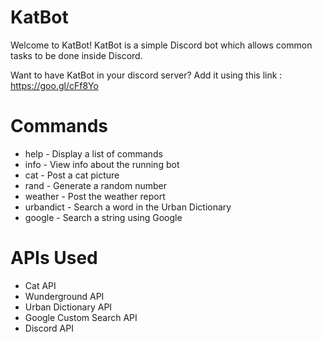 # KatBot
Welcome to KatBot! KatBot is a simple Discord bot which allows common tasks to be done inside Discord. 

Want to have KatBot in your discord server? Add it using this link : https://goo.gl/cFf8Yo

# Commands
- help - Display a list of commands
- info - View info about the running bot
- cat - Post a cat picture
- rand - Generate a random number
- weather - Post the weather report
- urbandict - Search a word in the Urban Dictionary
- google - Search a string using Google

# APIs Used
- Cat API
- Wunderground API
- Urban Dictionary API
- Google Custom Search API
- Discord API
